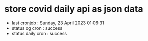 # store covid daily api as json data

- last cronjob : Sunday, 23 April 2023 01:06:31
- status og cron : success
- status daily cron : success
      
      